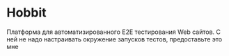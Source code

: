# Hobbit
Платформа для автоматизированного E2E тестирования Web сайтов. С ней не надо настраивать окружение запусков тестов, предоставьте это мне

